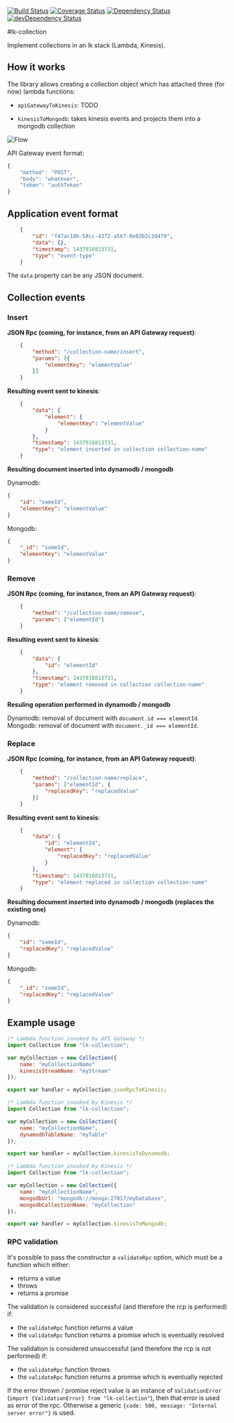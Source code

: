 [![Build Status](https://travis-ci.org/innowatio/lk-collection.svg?branch=master)](https://travis-ci.org/innowatio/lk-collection)
[![Coverage Status](https://coveralls.io/repos/innowatio/lk-collection/badge.svg?branch=master&service=github)](https://coveralls.io/github/innowatio/lk-collection?branch=master)
[![Dependency Status](https://david-dm.org/innowatio/lk-collection.svg)](https://david-dm.org/innowatio/lk-collection)
[![devDependency Status](https://david-dm.org/innowatio/lk-collection/dev-status.svg)](https://david-dm.org/innowatio/lk-collection#info=devDependencies)

#lk-collection

Implement collections in an lk stack (Lambda, Kinesis).

## How it works

The library allows creating a collection object which has attached three (for
now) lambda functions:

- `apiGatewayToKinesis`: TODO

- `kinesisToMongodb`: takes kinesis events and projects them into a mongodb
  collection

![Flow](./docs/flow.png)



API Gateway event format:

```js
{
    "method": "POST",
    "body": "whatever",
    "token": "authToken"
}
```







## Application event format

```json
    {
        "id": "f47ac10b-58cc-4372-a567-0e02b2c3d479",
        "data": {},
        "timestamp": 1437918813731,
        "type": "event-type"
    }
```

The `data` property can be any JSON document.

## Collection events

### Insert

**JSON Rpc (coming, for instance, from an API Gateway request)**:

```json
    {
        "method": "/collection-name/insert",
        "params": [{
            "elementKey": "elementValue"
        }]
    }
```

**Resulting event sent to kinesis**:

```json
    {
        "data": {
            "element": {
                "elementKey": "elementValue"
            }
        },
        "timestamp": 1437918813731,
        "type": "element inserted in collection collection-name"
    }
```

**Resulting document inserted into dynamodb / mongodb**

Dynamodb:
```json
{
    "id": "someId",
    "elementKey": "elementValue"
}
```

Mongodb:
```json
{
    "_id": "someId",
    "elementKey": "elementValue"
}
```

### Remove

**JSON Rpc (coming, for instance, from an API Gateway request)**:

```json
    {
        "method": "/collection-name/remove",
        "params": ["elementId"]
    }
```

**Resulting event sent to kinesis**:

```json
    {
        "data": {
            "id": "elementId"
        },
        "timestamp": 1437918813731,
        "type": "element removed in collection collection-name"
    }
```

**Resuling operation performed in dynamodb / mongodb**

Dynamodb: removal of document with `document.id === elementId`.
Mongodb: removal of document with `document._id === elementId`.

### Replace

**JSON Rpc (coming, for instance, from an API Gateway request)**:

```json
    {
        "method": "/collection-name/replace",
        "params": ["elementId", {
            "replacedKey": "replacedValue"
        }]
    }
```

**Resulting event sent to kinesis**:

```json
    {
        "data": {
            "id": "elementId",
            "element": {
                "replacedKey": "replacedValue"
            }
        },
        "timestamp": 1437918813731,
        "type": "element replaced in collection collection-name"
    }
```

**Resulting document inserted into dynamodb / mongodb (replaces the existing one)**

Dynamodb:
```json
{
    "id": "someId",
    "replacedKey": "replacedValue"
}
```

Mongodb:
```json
{
    "_id": "someId",
    "replacedKey": "replacedValue"
}
```

## Example usage

```js
/* Lambda function invoked by API Gateway */
import Collection from "lk-collection";

var myCollection = new Collection({
    name: "myCollectionName"
    kinesisStreamName: "myStream"
});

export var handler = myCollection.jsonRpcToKinesis;
```

```js
/* Lambda function invoked by Kinesis */
import Collection from "lk-collection";

var myCollection = new Collection({
    name: "myCollectionName",
    dynamodbTableName: "myTable"
});

export var handler = myCollection.kinesisToDynamodb;
```

```js
/* Lambda function invoked by Kinesis */
import Collection from "lk-collection";

var myCollection = new Collection({
    name: "myCollectionName",
    mongodbUrl: "mongodb://mongo:27017/myDatabase",
    mongodbCollectionName: "myCollection"
});

export var handler = myCollection.kinesisToMongodb;
```

### RPC validation

It's possible to pass the constructor a `validateRpc` option, which must be a
function which either:

- returns a value
- throws
- returns a promise

The validation is considered successful (and therefore the rcp is performed) if:

- the `validateRpc` function returns a value
- the `validateRpc` function returns a promise which is eventually resolved

The validation is considered unsuccessful (and therefore the rcp is not
performed) if:

- the `validateRpc` function throws
- the `validateRpc` function returns a promise which is eventually rejected

If the error thrown / promise reject value is an instance of `ValidationError`
(`import {ValidationError} from "lk-collection"`), then that error is used as
error of the rpc. Otherwise a generic
`{code: 500, message: "Internal server error"}` is used.
